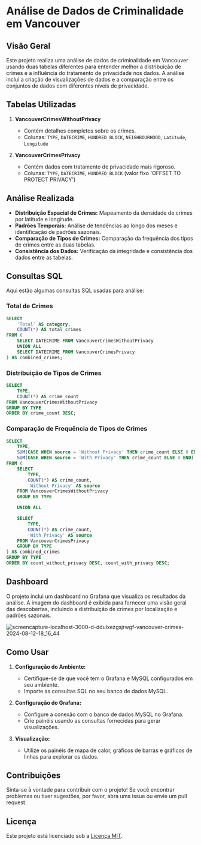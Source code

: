 # Análise de Dados de Criminalidade em Vancouver

## Visão Geral

Este projeto realiza uma análise de dados de criminalidade em Vancouver usando duas tabelas diferentes para entender melhor a distribuição de crimes e a influência do tratamento de privacidade nos dados. A análise inclui a criação de visualizações de dados e a comparação entre os conjuntos de dados com diferentes níveis de privacidade.

## Tabelas Utilizadas

1. **VancouverCrimesWithoutPrivacy**
   - Contém detalhes completos sobre os crimes.
   - Colunas: `TYPE`, `DATECRIME`, `HUNDRED_BLOCK`, `NEIGHBOURHOOD`, `Latitude`, `Longitude`

2. **VancouverCrimesPrivacy**
   - Contém dados com tratamento de privacidade mais rigoroso.
   - Colunas: `TYPE`, `DATECRIME`, `HUNDRED_BLOCK` (valor fixo 'OFFSET TO PROTECT PRIVACY')

## Análise Realizada

- **Distribuição Espacial de Crimes:** Mapeamento da densidade de crimes por latitude e longitude.
- **Padrões Temporais:** Análise de tendências ao longo dos meses e identificação de padrões sazonais.
- **Comparação de Tipos de Crimes:** Comparação da frequência dos tipos de crimes entre as duas tabelas.
- **Consistência dos Dados:** Verificação da integridade e consistência dos dados entre as tabelas.

## Consultas SQL

Aqui estão algumas consultas SQL usadas para análise:

### Total de Crimes

```sql
SELECT 
    'Total' AS category,
    COUNT(*) AS total_crimes
FROM (
    SELECT DATECRIME FROM VancouverCrimesWithoutPrivacy
    UNION ALL
    SELECT DATECRIME FROM VancouverCrimesPrivacy
) AS combined_crimes;
```

### Distribuição de Tipos de Crimes

```sql
SELECT 
    TYPE,
    COUNT(*) AS crime_count
FROM VancouverCrimesWithoutPrivacy
GROUP BY TYPE
ORDER BY crime_count DESC;
```

### Comparação de Frequência de Tipos de Crimes

```sql
SELECT 
    TYPE,
    SUM(CASE WHEN source = 'Without Privacy' THEN crime_count ELSE 0 END) AS count_without_privacy,
    SUM(CASE WHEN source = 'With Privacy' THEN crime_count ELSE 0 END) AS count_with_privacy
FROM (
    SELECT 
        TYPE,
        COUNT(*) AS crime_count,
        'Without Privacy' AS source
    FROM VancouverCrimesWithoutPrivacy
    GROUP BY TYPE

    UNION ALL

    SELECT 
        TYPE,
        COUNT(*) AS crime_count,
        'With Privacy' AS source
    FROM VancouverCrimesPrivacy
    GROUP BY TYPE
) AS combined_crimes
GROUP BY TYPE
ORDER BY count_without_privacy DESC, count_with_privacy DESC;
```

## Dashboard

O projeto inclui um dashboard no Grafana que visualiza os resultados da análise. A imagem do dashboard é exibida para fornecer uma visão geral das descobertas, incluindo a distribuição de crimes por localização e padrões sazonais.

![screencapture-localhost-3000-d-ddulxezgsjrwgf-vancouver-crimes-2024-08-12-18_16_44](https://github.com/user-attachments/assets/d4f22c36-4b88-4ea6-a74b-33cd461b92a1)


## Como Usar

1. **Configuração do Ambiente:**
   - Certifique-se de que você tem o Grafana e MySQL configurados em seu ambiente.
   - Importe as consultas SQL no seu banco de dados MySQL.

2. **Configuração do Grafana:**
   - Configure a conexão com o banco de dados MySQL no Grafana.
   - Crie painéis usando as consultas fornecidas para gerar visualizações.

3. **Visualização:**
   - Utilize os painéis de mapa de calor, gráficos de barras e gráficos de linhas para explorar os dados.

## Contribuições

Sinta-se à vontade para contribuir com o projeto! Se você encontrar problemas ou tiver sugestões, por favor, abra uma issue ou envie um pull request.

## Licença

Este projeto está licenciado sob a [Licença MIT](LICENSE).
